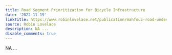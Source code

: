 ```yaml
---
title: Road Segment Prioritization for Bicycle Infrastructure
date: '2022-11-19'
linkTitle: https://www.robinlovelace.net/publication/mahfouz-road-underreview/
source: Robin Lovelace
description: NA ...
disable_comments: true
---
```

NA ...